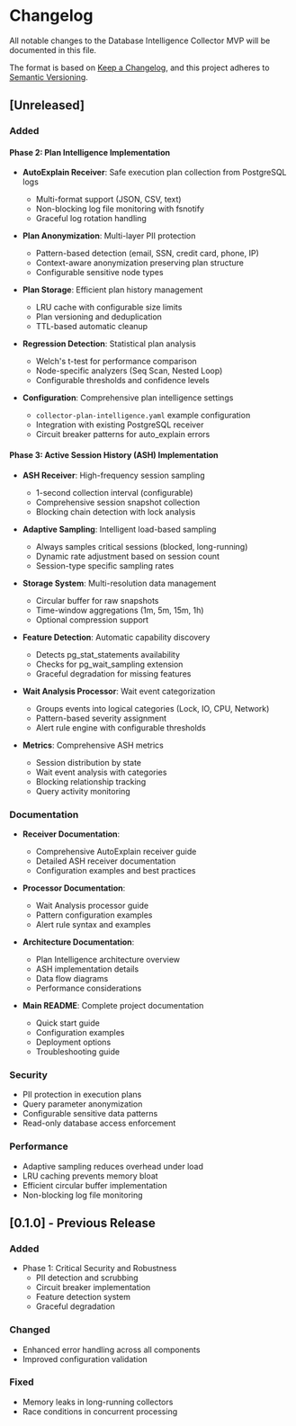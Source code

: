 # Changelog

All notable changes to the Database Intelligence Collector MVP will be documented in this file.

The format is based on [Keep a Changelog](https://keepachangelog.com/en/1.0.0/),
and this project adheres to [Semantic Versioning](https://semver.org/spec/v2.0.0.html).

## [Unreleased]

### Added

#### Phase 2: Plan Intelligence Implementation
- **AutoExplain Receiver**: Safe execution plan collection from PostgreSQL logs
  - Multi-format support (JSON, CSV, text)
  - Non-blocking log file monitoring with fsnotify
  - Graceful log rotation handling
  
- **Plan Anonymization**: Multi-layer PII protection
  - Pattern-based detection (email, SSN, credit card, phone, IP)
  - Context-aware anonymization preserving plan structure
  - Configurable sensitive node types
  
- **Plan Storage**: Efficient plan history management
  - LRU cache with configurable size limits
  - Plan versioning and deduplication
  - TTL-based automatic cleanup
  
- **Regression Detection**: Statistical plan analysis
  - Welch's t-test for performance comparison
  - Node-specific analyzers (Seq Scan, Nested Loop)
  - Configurable thresholds and confidence levels
  
- **Configuration**: Comprehensive plan intelligence settings
  - `collector-plan-intelligence.yaml` example configuration
  - Integration with existing PostgreSQL receiver
  - Circuit breaker patterns for auto_explain errors

#### Phase 3: Active Session History (ASH) Implementation
- **ASH Receiver**: High-frequency session sampling
  - 1-second collection interval (configurable)
  - Comprehensive session snapshot collection
  - Blocking chain detection with lock analysis
  
- **Adaptive Sampling**: Intelligent load-based sampling
  - Always samples critical sessions (blocked, long-running)
  - Dynamic rate adjustment based on session count
  - Session-type specific sampling rates
  
- **Storage System**: Multi-resolution data management
  - Circular buffer for raw snapshots
  - Time-window aggregations (1m, 5m, 15m, 1h)
  - Optional compression support
  
- **Feature Detection**: Automatic capability discovery
  - Detects pg_stat_statements availability
  - Checks for pg_wait_sampling extension
  - Graceful degradation for missing features
  
- **Wait Analysis Processor**: Wait event categorization
  - Groups events into logical categories (Lock, IO, CPU, Network)
  - Pattern-based severity assignment
  - Alert rule engine with configurable thresholds
  
- **Metrics**: Comprehensive ASH metrics
  - Session distribution by state
  - Wait event analysis with categories
  - Blocking relationship tracking
  - Query activity monitoring

### Documentation
- **Receiver Documentation**:
  - Comprehensive AutoExplain receiver guide
  - Detailed ASH receiver documentation
  - Configuration examples and best practices
  
- **Processor Documentation**:
  - Wait Analysis processor guide
  - Pattern configuration examples
  - Alert rule syntax and examples
  
- **Architecture Documentation**:
  - Plan Intelligence architecture overview
  - ASH implementation details
  - Data flow diagrams
  - Performance considerations
  
- **Main README**: Complete project documentation
  - Quick start guide
  - Configuration examples
  - Deployment options
  - Troubleshooting guide

### Security
- PII protection in execution plans
- Query parameter anonymization
- Configurable sensitive data patterns
- Read-only database access enforcement

### Performance
- Adaptive sampling reduces overhead under load
- LRU caching prevents memory bloat
- Efficient circular buffer implementation
- Non-blocking log file monitoring

## [0.1.0] - Previous Release

### Added
- Phase 1: Critical Security and Robustness
  - PII detection and scrubbing
  - Circuit breaker implementation
  - Feature detection system
  - Graceful degradation

### Changed
- Enhanced error handling across all components
- Improved configuration validation

### Fixed
- Memory leaks in long-running collectors
- Race conditions in concurrent processing